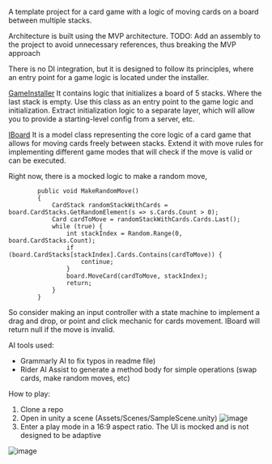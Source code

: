 ﻿A template project for a card game with a logic of moving cards on a board between multiple stacks.

Architecture is built using the MVP architecture.
TODO: Add an assembly to the project to avoid unnecessary references, thus breaking the MVP approach

There is no DI integration, but it is designed to follow its principles, where an entry point for a game logic is located under the installer.

[GameInstaller](Assets/CardGame/Installers/GameInstaller.cs)
It contains logic that initializes a board of 5 stacks. Where the last stack is empty.
Use this class as an entry point to the game logic and initialization.
Extract initialization logic to a separate layer, which will allow you to provide a starting-level config from a server, etc. 

[IBoard](Assets/CardGame/Models/IBoard.cs)
It is a model class representing the core logic of a card game that allows for moving cards freely between stacks.
Extend it with move rules for implementing different game modes that will check if the move is valid or can be executed.

Right now, there is a mocked logic to make a random move,

```
        public void MakeRandomMove()
        {
            CardStack randomStackWithCards = board.CardStacks.GetRandomElement(s => s.Cards.Count > 0);
            Card cardToMove = randomStackWithCards.Cards.Last();
            while (true) {
                int stackIndex = Random.Range(0, board.CardStacks.Count);
                if (board.CardStacks[stackIndex].Cards.Contains(cardToMove)) {
                    continue;
                }
                board.MoveCard(cardToMove, stackIndex);
                return;
            }
        }
```
So consider making an input controller with a state machine to implement a drag and drop, or point and click mechanic for cards movement.
IBoard will return null if the move is invalid.

AI tools used:
* Grammarly AI to fix typos in readme file)
* Rider AI Assist to generate a method body for simple operations (swap cards, make random moves, etc)

How to play:
1. Clone a repo
2. Open in unity a scene (Assets/Scenes/SampleScene.unity) ![image](https://github.com/user-attachments/assets/b4ab4b26-9814-4ff9-a507-7007c756fe7a)
3. Enter a play mode in a 16:9 aspect ratio. The UI is mocked and is not designed to be adaptive

![image](https://github.com/user-attachments/assets/e8891676-8ac0-4427-ae74-473d3b0396e3)

